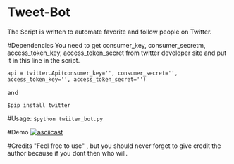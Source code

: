 # Tweet-Bot
The Script is written to automate favorite and follow people on Twitter.

#Dependencies
 You need to get consumer_key, consumer_secretm, access_token_key, access_token_secret from twitter developer site and put it in this line in the script.

 `api = twitter.Api(consumer_key='',
                  consumer_secret='',
                  access_token_key='',
                  access_token_secret='')`

and


`$pip install twitter`

#Usage:
`$python twiiter_bot.py`

#Demo
[![asciicast](https://asciinema.org/a/b28wmbtrspdn3ai9rvakyvpkc.png)](https://asciinema.org/a/b28wmbtrspdn3ai9rvakyvpkc)

#Credits
 "Feel free to use" , but you should never forget to give credit the author because if you dont then who will.
